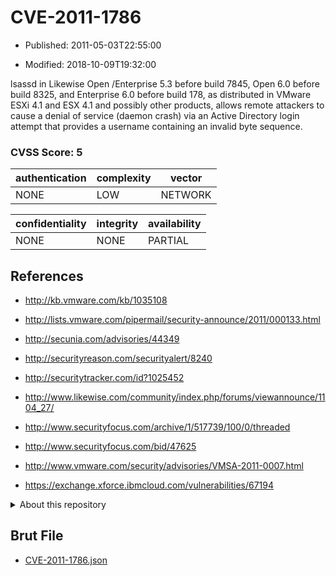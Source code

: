 # CVE-2011-1786

- Published: 2011-05-03T22:55:00

- Modified: 2018-10-09T19:32:00

lsassd in Likewise Open /Enterprise 5.3 before build 7845, Open 6.0 before build 8325, and Enterprise 6.0 before build 178, as distributed in VMware ESXi 4.1 and ESX 4.1 and possibly other products, allows remote attackers to cause a denial of service (daemon crash) via an Active Directory login attempt that provides a username containing an invalid byte sequence.

### CVSS Score: **5**

| authentication | complexity | vector |
| --- | --- | --- |
| NONE | LOW | NETWORK |

| confidentiality | integrity | availability |
| --- | --- | --- |
| NONE | NONE | PARTIAL |

## References

* http://kb.vmware.com/kb/1035108

* http://lists.vmware.com/pipermail/security-announce/2011/000133.html

* http://secunia.com/advisories/44349

* http://securityreason.com/securityalert/8240

* http://securitytracker.com/id?1025452

* http://www.likewise.com/community/index.php/forums/viewannounce/1104_27/

* http://www.securityfocus.com/archive/1/517739/100/0/threaded

* http://www.securityfocus.com/bid/47625

* http://www.vmware.com/security/advisories/VMSA-2011-0007.html

* https://exchange.xforce.ibmcloud.com/vulnerabilities/67194

<details>
<summary>About this repository</summary> 

  This repository is part of the project [Live Hack CVE](https://github.com/Live-Hack-CVE). Main website can be found [www.live-hack.org](https://www.live-hack.org) 
  
  Made by [Sn0wAlice](https://github.com/Sn0wAlice) for the people that care about security and need to have a feed of the latest CVEs. Hope you enjoy it, don't forget to star the repo and follow me on [Twitter](https://twitter.com/Sn0wAlice) and [Github](https://github.com/Sn0wAlice). And that is my [personnal website](https://www.alice-snow.me/)

  - [Home Page](https://github.com/Live-Hack-CVE)
  - [Framework](https://github.com/Live-Hack-CVE/cve-framework)
  - [CVE database](https://github.com/Live-Hack-CVE/full_database)
  - [Changelog](https://github.com/Live-Hack-CVE/Changelog)
</details>

## Brut File

* [CVE-2011-1786.json](https://raw.githubusercontent.com/Live-Hack-CVE/full_database/main/cves/2011/CVE-2011-1786.json)


